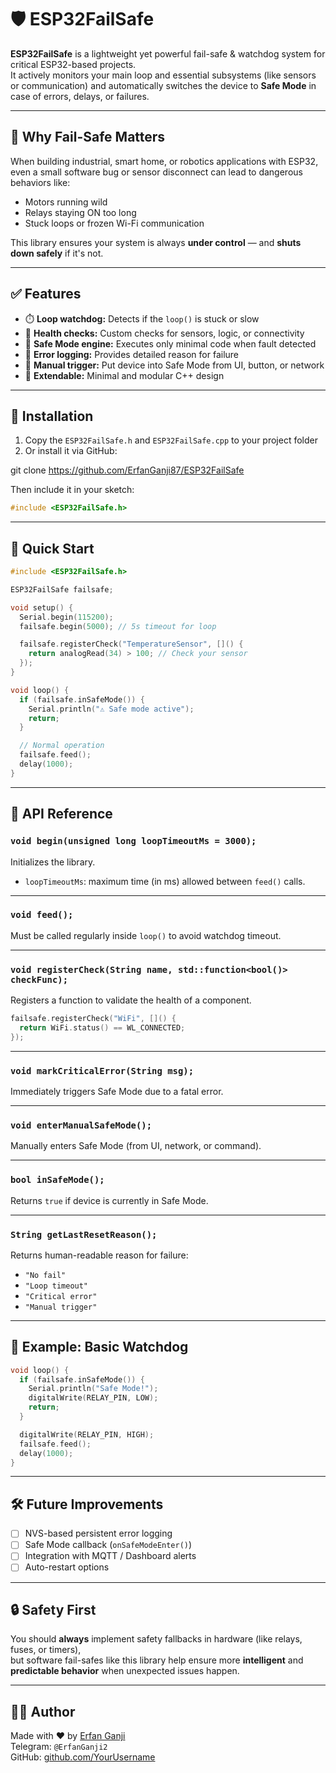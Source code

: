 # 🛡 ESP32FailSafe

**ESP32FailSafe** is a lightweight yet powerful fail-safe & watchdog system for critical ESP32-based projects.  
It actively monitors your main loop and essential subsystems (like sensors or communication) and automatically switches the device to **Safe Mode** in case of errors, delays, or failures.

---

## 🚨 Why Fail-Safe Matters

When building industrial, smart home, or robotics applications with ESP32, even a small software bug or sensor disconnect can lead to dangerous behaviors like:
- Motors running wild  
- Relays staying ON too long  
- Stuck loops or frozen Wi-Fi communication

This library ensures your system is always **under control** — and **shuts down safely** if it's not.

---

## ✅ Features

- ⏱️ **Loop watchdog:** Detects if the `loop()` is stuck or slow  
- 🧪 **Health checks:** Custom checks for sensors, logic, or connectivity  
- 🛑 **Safe Mode engine:** Executes only minimal code when fault detected  
- 📄 **Error logging:** Provides detailed reason for failure  
- 🧠 **Manual trigger:** Put device into Safe Mode from UI, button, or network  
- 🔄 **Extendable:** Minimal and modular C++ design

---

## 🔧 Installation

1. Copy the `ESP32FailSafe.h` and `ESP32FailSafe.cpp` to your project folder  
2. Or install it via GitHub:


git clone https://github.com/ErfanGanji87/ESP32FailSafe


Then include it in your sketch:

```cpp
#include <ESP32FailSafe.h>
```

---

## 🚀 Quick Start

```cpp
#include <ESP32FailSafe.h>

ESP32FailSafe failsafe;

void setup() {
  Serial.begin(115200);
  failsafe.begin(5000); // 5s timeout for loop

  failsafe.registerCheck("TemperatureSensor", []() {
    return analogRead(34) > 100; // Check your sensor
  });
}

void loop() {
  if (failsafe.inSafeMode()) {
    Serial.println("⚠ Safe mode active");
    return;
  }

  // Normal operation
  failsafe.feed();
  delay(1000);
}
```

---

## 🧩 API Reference

### `void begin(unsigned long loopTimeoutMs = 3000);`
Initializes the library.  
- `loopTimeoutMs`: maximum time (in ms) allowed between `feed()` calls.

---

### `void feed();`
Must be called regularly inside `loop()` to avoid watchdog timeout.

---

### `void registerCheck(String name, std::function<bool()> checkFunc);`
Registers a function to validate the health of a component.

```cpp
failsafe.registerCheck("WiFi", []() {
  return WiFi.status() == WL_CONNECTED;
});
```

---

### `void markCriticalError(String msg);`
Immediately triggers Safe Mode due to a fatal error.

---

### `void enterManualSafeMode();`
Manually enters Safe Mode (from UI, network, or command).

---

### `bool inSafeMode();`
Returns `true` if device is currently in Safe Mode.

---

### `String getLastResetReason();`
Returns human-readable reason for failure:
- `"No fail"`
- `"Loop timeout"`
- `"Critical error"`
- `"Manual trigger"`

---

## 🧪 Example: Basic Watchdog

```cpp
void loop() {
  if (failsafe.inSafeMode()) {
    Serial.println("Safe Mode!");
    digitalWrite(RELAY_PIN, LOW);
    return;
  }

  digitalWrite(RELAY_PIN, HIGH);
  failsafe.feed();
  delay(1000);
}
```

---

## 🛠 Future Improvements

- [ ] NVS-based persistent error logging  
- [ ] Safe Mode callback (`onSafeModeEnter()`)  
- [ ] Integration with MQTT / Dashboard alerts  
- [ ] Auto-restart options

---

## 🔒 Safety First

You should **always** implement safety fallbacks in hardware (like relays, fuses, or timers),  
but software fail-safes like this library help ensure more **intelligent** and **predictable behavior** when unexpected issues happen.

---

## 👨‍💻 Author

Made with ❤️ by [Erfan Ganji](https://github.com/ErfanGanji87)  
Telegram: `@ErfanGanji2`  
GitHub: [github.com/YourUsername](https://github.com/ErfanGanji87)
